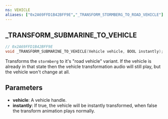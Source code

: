 ```yaml
---
ns: VEHICLE
aliases: ["0x2A69FFD1B42BFF9E","_TRANSFORM_STORMBERG_TO_ROAD_VEHICLE"]
---
```

## _TRANSFORM_SUBMARINE_TO_VEHICLE

```c
// 0x2A69FFD1B42BFF9E
void _TRANSFORM_SUBMARINE_TO_VEHICLE(Vehicle vehicle, BOOL instantly);
```

Transforms the `stormberg` to it's "road vehicle" variant. If the vehicle is already in that state then the vehicle transformation audio will still play, but the vehicle won't change at all.

## Parameters
* **vehicle**: A vehicle handle.
* **instantly**: If true, the vehicle will be instantly transformed, when false the transform animation plays normally.
